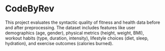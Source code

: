 # CodeByRev
This project evaluates the syntactic quality of fitness and health data before and after preprocessing. The dataset includes features like user demographics (age, gender), physical metrics (height, weight, BMI), workout habits (type, duration, intensity), lifestyle choices (diet, sleep, hydration), and exercise outcomes (calories burned).

